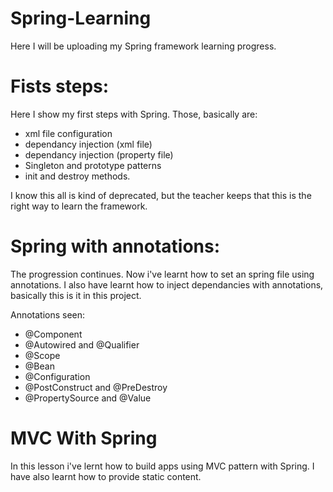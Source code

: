 # Spring-Learning

Here I will be uploading my Spring framework learning progress.

# Fists steps:

Here I show my first steps with Spring. Those, basically are:


* xml file configuration
* dependancy injection (xml file)
* dependancy injection (property file)
* Singleton and prototype patterns
* init and destroy methods.

I know this all is kind of deprecated, but the teacher keeps that this is the right way to learn the framework.

# Spring with annotations:

The progression continues. Now i've learnt how to set an spring file using annotations.
I also have learnt how to inject dependancies with annotations, basically this is it in this project.

Annotations seen:

* @Component
* @Autowired and @Qualifier
* @Scope
* @Bean
* @Configuration
* @PostConstruct and @PreDestroy
* @PropertySource and @Value

# MVC With Spring

In this lesson i've lernt how to build apps using MVC
pattern with Spring. 
I have also learnt how to provide static content.
